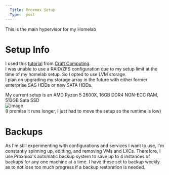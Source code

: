 ```yaml
---
  Title: Proxmox Setup
  Type:  post
---
```


This is the main hypervisor for my Homelab  

# **Setup Info**  
I used this [tutorial](https://www.youtube.com/watch?v=sZcOlW-DwrU) from [Craft Computing](https://www.youtube.com/@CraftComputing).  
I was unable to use a RAID/ZFS configuration due to my setup limit at the time of my homelab setup. So I opted to use LVM storage.  
I plan on upgrading my storage array in the future with either former enterprise SAS HDDs or new SATA HDDs.  

My current setup is an AMD Ryzen 5 2600X, 16GB DDR4 NON-ECC RAM, 512GB Sata SSD  
![image](https://github.com/adnapJosh/homelab/assets/44041134/224e142f-ffef-4a3e-848c-6c6282570db2)  
(I promise it runs longer, I just had to move the setup so the runtime is low)

# **Backups**  
As I'm still experimenting with configurations and services I want to use, I'm constantly spinning up, editting, and removing VMs and LXCs. Therefore, I use Proxmox's automatic backup system to save up to 4 instances of backups for any one machine at a time. I have these set to backup weekly as to not lose too much progress if a backup restoration is needed.
